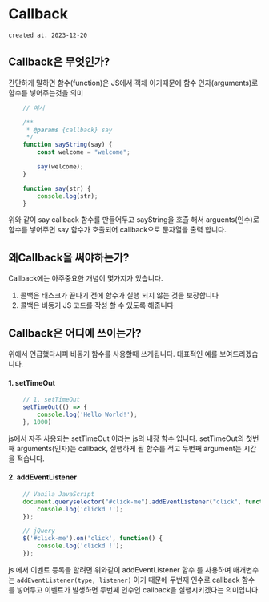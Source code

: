 # Callback

`created at. 2023-12-20`

## Callback은 무엇인가?

간단하게 말하면 함수(function)은 JS에서 객체 이기때문에 함수 인자(arguments)로 함수를 넣어주는것을 의미

```js
    // 예시

    /**
     * @params {callback} say
     */
    function sayString(say) {
        const welcome = "welcome";

        say(welcome);
    }

    function say(str) {
        console.log(str);
    }

```

위와 같이 say callback 함수를 만들어두고 sayString을 호출 해서 arguents(인수)로 함수를 넣어주면 say 함수가 호출되어 callback으로 문자열을 출력 합니다.

## 왜Callback을 써야하는가?
Callback에는 아주중요한 개념이 몇가지가 있습니다.
1. 콜백은 태스크가 끝나기 전에 함수가 실행 되지 않는 것을 보장합니다
2. 콜백은 비동기 JS 코드를 작성 할 수 있도록 해줍니다

## Callback은 어디에 쓰이는가?
위에서 언급했다시피 비동기 함수를 사용할때 쓰게됩니다.
대표적인 예를 보여드리겠습니다.

#### 1. setTimeOut
```js
    // 1. setTimeOut
    setTimeOut(() => {
        console.log('Hello World!');
    }, 1000)

```

js에서 자주 사용되는 setTimeOut 이라는 js의 내장 함수 입니다.
setTimeOut의 첫번째 arguments(인자)는 callback, 실행하게 될 함수를 적고 두번째 argument는 시간을 적습니다.


#### 2. addEventListener
```js
    // Vanila JavaScript
    document.queryselector("#click-me").addEventListener("click", function() {
        console.log('clickd !');
    });

    // jQuery
    $('#click-me').on('click', function() {
        console.log('clickd !');
    });
```
js 에서 이벤트 등록을 할려면 위와같이 addEventListener 함수 를 사용하며 매개변수는 `addEventListener(type, listener)` 이기 때문에 두번재 인수로 callback 함수를 넣어두고 이벤트가 발생하면 두번째 인수인 callback을 실행시키겠다는 의미입니다.